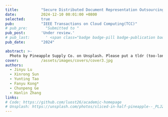 ```yaml
---
title:          "Secure Distributed Document Representation Outsourcing Scheme for Natural Language Processing in Cloud Computing"
date:           2024-12-10 00:01:00 +0800
selected:       true
pub:            "IEEE Transactions on Cloud Computing(TCC)"
# pub_pre:        "Submitted to "
pub_post:       'Under review.'
# pub_last:       ' <span class="badge badge-pill badge-publication badge-success">Spotlight</span>'
pub_date:       "2024"

abstract: >-
  Photo by Pineapple Supply Co. on Unsplash. Please put a tldr (too-long-didnt-read, 1~2 sentences) of your publication here. It is not recommended to put the actual abstract here because it is usually too long to fit in. $\LaTeX$ is supported. $a=b+c$.
cover:          /assets/images/covers/cover3.jpg
authors:
  - Jinyu Lu
  - Xinrong Sun
  - Yunting Tao
  - Fanyu Kong*
  - Chunpeng Ge
  - Hanlin Zhang
links:
# Code: https://github.com/luost26/academic-homepage
# Unsplash: https://unsplash.com/photos/sliced-in-half-pineapple--_PLJZmHZzk
---
```

